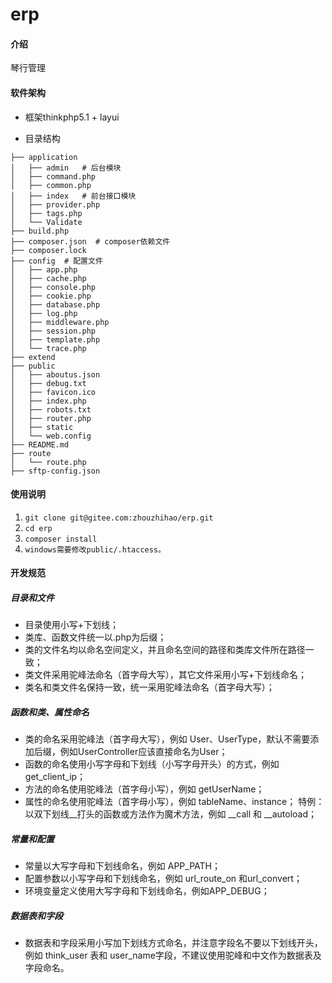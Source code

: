 # erp

#### 介绍
琴行管理

#### 软件架构
- 框架thinkphp5.1 + layui

- 目录结构
```
├── application
│   ├── admin   # 后台模块
│   ├── command.php
│   ├── common.php
│   ├── index   # 前台接口模块
│   ├── provider.php
│   ├── tags.php
│   └── Validate
├── build.php
├── composer.json  # composer依赖文件
├── composer.lock
├── config  # 配置文件
│   ├── app.php
│   ├── cache.php
│   ├── console.php
│   ├── cookie.php
│   ├── database.php
│   ├── log.php
│   ├── middleware.php
│   ├── session.php
│   ├── template.php
│   └── trace.php
├── extend
├── public
│   ├── aboutus.json
│   ├── debug.txt
│   ├── favicon.ico
│   ├── index.php
│   ├── robots.txt
│   ├── router.php
│   ├── static
│   └── web.config
├── README.md
├── route
│   └── route.php
├── sftp-config.json
```

#### 使用说明

1. `git clone git@gitee.com:zhouzhihao/erp.git`
2. `cd erp`
3. `composer install`
4. `windows需要修改public/.htaccess。`

#### 开发规范
##### 目录和文件
- 目录使用小写+下划线；
- 类库、函数文件统一以.php为后缀；
- 类的文件名均以命名空间定义，并且命名空间的路径和类库文件所在路径一致；
- 类文件采用驼峰法命名（首字母大写），其它文件采用小写+下划线命名；
- 类名和类文件名保持一致，统一采用驼峰法命名（首字母大写）；
##### 函数和类、属性命名
- 类的命名采用驼峰法（首字母大写），例如 User、UserType，默认不需要添加后缀，例如UserController应该直接命名为User；
- 函数的命名使用小写字母和下划线（小写字母开头）的方式，例如 get_client_ip；
- 方法的命名使用驼峰法（首字母小写），例如 getUserName；
- 属性的命名使用驼峰法（首字母小写），例如 tableName、instance；
特例：以双下划线__打头的函数或方法作为魔术方法，例如 __call 和 __autoload；
##### 常量和配置
- 常量以大写字母和下划线命名，例如 APP_PATH；
- 配置参数以小写字母和下划线命名，例如 url_route_on 和url_convert；
- 环境变量定义使用大写字母和下划线命名，例如APP_DEBUG；
##### 数据表和字段
- 数据表和字段采用小写加下划线方式命名，并注意字段名不要以下划线开头，例如 think_user 表和 user_name字段，不建议使用驼峰和中文作为数据表及字段命名。
